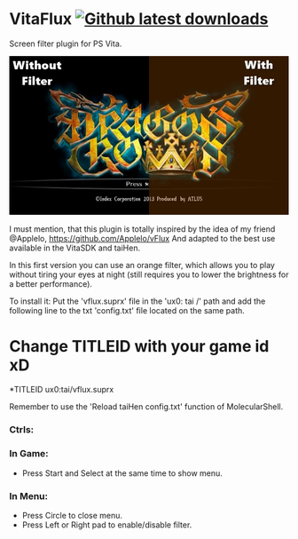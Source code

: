# VitaFlux [![Github latest downloads](https://img.shields.io/github/downloads/DavisDev/VitaFlux/total.svg)](https://github.com/DavisDev/VitaFlux/releases/latest)
Screen filter plugin for PS Vita.

![header](screenshot.jpg)

I must mention, that this plugin is totally inspired by the idea of my friend @Applelo, https://github.com/Applelo/vFlux 
And adapted to the best use available in the VitaSDK and taiHen.

In this first version you can use an orange filter, which allows you to play without tiring your eyes at night (still requires you to lower the brightness for a better performance).

To install it:
Put the 'vflux.suprx' file in the 'ux0: tai /' path and add the following line to the txt 'config.txt' file located on the same path.

# Change TITLEID with your game id xD
*TITLEID
ux0:tai/vflux.suprx

Remember to use the 'Reload taiHen config.txt' function of MolecularShell.

### Ctrls: ###
 ### In Game: ###
 - Press Start and Select at the same time to show menu.
 ### In Menu: ##
 - Press Circle to close menu.
 - Press Left or Right pad to enable/disable filter.
